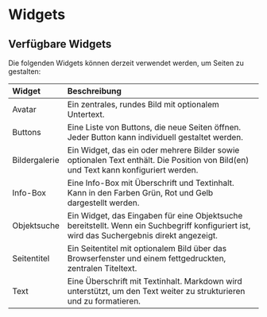 # Widgets

## Verfügbare Widgets

Die folgenden Widgets können derzeit verwendet werden, um Seiten zu gestalten:

| Widget        | Beschreibung                                                                                                                               |
|:--------------|:-------------------------------------------------------------------------------------------------------------------------------------------|
| Avatar        | Ein zentrales, rundes Bild mit optionalem Untertext.                                                                                       |
| Buttons       | Eine Liste von Buttons, die neue Seiten öffnen. Jeder Button kann individuell gestaltet werden.                                            |
| Bildergalerie | Ein Widget, das ein oder mehrere Bilder sowie optionalen Text enthält. Die Position von Bild(en) und Text kann konfiguriert werden.        |
| Info-Box      | Eine Info-Box mit Überschrift und Textinhalt. Kann in den Farben Grün, Rot und Gelb dargestellt werden.                                    |
| Objektsuche   | Ein Widget, das Eingaben für eine Objektsuche bereitstellt. Wenn ein Suchbegriff konfiguriert ist, wird das Suchergebnis direkt angezeigt. |
| Seitentitel   | Ein Seitentitel mit optionalem Bild über das Browserfenster und einem fettgedruckten, zentralen Titeltext.                                 |
| Text          | Eine Überschrift mit Textinhalt. Markdown wird unterstützt, um den Text weiter zu strukturieren und zu formatieren.                        |
